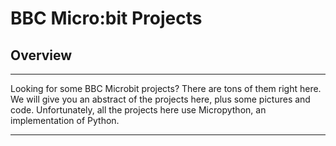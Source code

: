 # BBC Micro:bit Projects
## Overview
------------------------------------------------------------------------------------------------------------------------------------------

Looking for some BBC Microbit projects? There are tons of them right here. We will give you an abstract of the projects here, plus some pictures and code. Unfortunately, all the projects here use Micropython, an implementation of Python.

------------------------------------------------------------------------------------------------------------------------------------------

